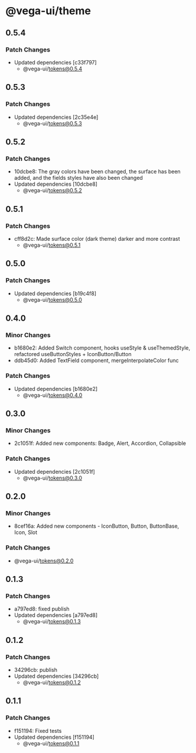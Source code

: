 # @vega-ui/theme

## 0.5.4

### Patch Changes

- Updated dependencies [c33f797]
  - @vega-ui/tokens@0.5.4

## 0.5.3

### Patch Changes

- Updated dependencies [2c35e4e]
  - @vega-ui/tokens@0.5.3

## 0.5.2

### Patch Changes

- 10dcbe8: The gray colors have been changed, the surface has been added, and the fields styles have also been changed
- Updated dependencies [10dcbe8]
  - @vega-ui/tokens@0.5.2

## 0.5.1

### Patch Changes

- cff8d2c: Made surface color (dark theme) darker and more contrast
  - @vega-ui/tokens@0.5.1

## 0.5.0

### Patch Changes

- Updated dependencies [b19c4f8]
  - @vega-ui/tokens@0.5.0

## 0.4.0

### Minor Changes

- b1680e2: Added Switch component, hooks useStyle & useThemedStyle, refactored useButtonStyles + IconButton/Button
- ddb45d0: Added TextField component, mergeInterpolateColor func

### Patch Changes

- Updated dependencies [b1680e2]
  - @vega-ui/tokens@0.4.0

## 0.3.0

### Minor Changes

- 2c1051f: Added new components: Badge, Alert, Accordion, Collapsible

### Patch Changes

- Updated dependencies [2c1051f]
  - @vega-ui/tokens@0.3.0

## 0.2.0

### Minor Changes

- 8cef16a: Added new components - IconButton, Button, ButtonBase, Icon, Slot

### Patch Changes

- @vega-ui/tokens@0.2.0

## 0.1.3

### Patch Changes

- a797ed8: fixed publish
- Updated dependencies [a797ed8]
  - @vega-ui/tokens@0.1.3

## 0.1.2

### Patch Changes

- 34296cb: publish
- Updated dependencies [34296cb]
  - @vega-ui/tokens@0.1.2

## 0.1.1

### Patch Changes

- f151194: Fixed tests
- Updated dependencies [f151194]
  - @vega-ui/tokens@0.1.1
